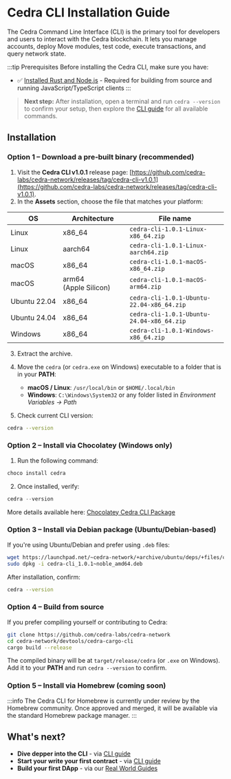 # Cedra CLI Installation Guide

The Cedra Command Line Interface (CLI) is the primary tool for developers and users to interact with the Cedra blockchain. It lets you manage accounts, deploy Move modules, test code, execute transactions, and query network state.

:::tip Prerequisites
Before installing the Cedra CLI, make sure you have:
- ✅ [Installed Rust and Node.js](/getting-started/libs) - Required for building from source and running JavaScript/TypeScript clients
:::

> **Next step:** After installation, open a terminal and run `cedra --version` to confirm your setup, then explore the [CLI guide](/cli/usage) for all available commands.

## Installation

### Option 1 – Download a pre‑built binary (recommended)

1. Visit the **Cedra CLI v1.0.1** release page: [https://github.com/cedra-labs/cedra-network/releases/tag/cedra-cli-v1.0.1](https://github.com/cedra-labs/cedra-network/releases/tag/cedra-cli-v1.0.1).
2. In the **Assets** section, choose the file that matches your platform:

| OS           | Architecture          | File name                                 |
| ------------ | --------------------- | ----------------------------------------- |
| Linux        | x86\_64               | `cedra-cli-1.0.1-Linux-x86_64.zip`        |
| Linux        | aarch64               | `cedra-cli-1.0.1-Linux-aarch64.zip`       |
| macOS        | x86\_64               | `cedra-cli-1.0.1-macOS-x86_64.zip`        |
| macOS        | arm64 (Apple Silicon) | `cedra-cli-1.0.1-macOS-arm64.zip`         |
| Ubuntu 22.04 | x86\_64               | `cedra-cli-1.0.1-Ubuntu-22.04-x86_64.zip` |
| Ubuntu 24.04 | x86\_64               | `cedra-cli-1.0.1-Ubuntu-24.04-x86_64.zip` |
| Windows      | x86\_64               | `cedra-cli-1.0.1-Windows-x86_64.zip`      |

3. Extract the archive.
4. Move the `cedra` (or `cedra.exe` on Windows) executable to a folder that is in your **PATH**:

   * **macOS / Linux**: `/usr/local/bin` or `$HOME/.local/bin`
   * **Windows**: `C:\Windows\System32` or any folder listed in *Environment Variables → Path*
5. Check current CLI version:

```bash
cedra --version
```

### Option 2 – Install via Chocolatey (Windows only)

1. Run the following command:

```powershell
choco install cedra
```

2. Once installed, verify:

```powershell
cedra --version
```

More details available here: [Chocolatey Cedra CLI Package](https://community.chocolatey.org/packages/cedra/1.0.1)

### Option 3 – Install via Debian package (Ubuntu/Debian-based)

If you're using Ubuntu/Debian and prefer using `.deb` files:

```bash
wget https://launchpad.net/~cedra-network/+archive/ubuntu/deps/+files/cedra-cli_1.0.1~noble_amd64.deb
sudo dpkg -i cedra-cli_1.0.1~noble_amd64.deb
```

After installation, confirm:

```bash
cedra --version
```

### Option 4 – Build from source

If you prefer compiling yourself or contributing to Cedra:

```bash
git clone https://github.com/cedra-labs/cedra-network
cd cedra-network/devtools/cedra-cargo-cli
cargo build --release
```

The compiled binary will be at `target/release/cedra` (or `.exe` on Windows). Add it to your **PATH** and run `cedra --version` to confirm.

### Option 5 – Install via Homebrew (coming soon)

:::info
The Cedra CLI for Homebrew is currently under review by the Homebrew community. Once approved and merged, it will be available via the standard Homebrew package manager.
:::


## What's next?
* **Dive depper into the CLI** - via [CLI guide](/cli/usage)
* **Start your write your first contract** - via [CLI guide](/getting-started/counter)
* **Build your first DApp** - via our [Real World Guides](/real-world-guides)
